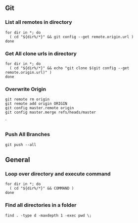 ## Git
### List all remotes in directory
```
for dir in *; do
  ( cd "${dir%/*}" && git config --get remote.origin.url )
done
```

### Get All clone urls in directory
```
for dir in *; do
  ( cd "${dir%/*}" && echo "git clone $(git config --get remote.origin.url)" )
done
```

### Overwrite Origin
```
git remote rm origin
git remote add origin ORIGIN
git config master.remote origin
git config master.merge refs/heads/master
```

`

### Push All Branches
```
git push --all
```

## General
### Loop over directory and execute command
```
for dir in *; do
  ( cd "${dir%/*}" && COMMAND )
done
```

### Find all directories in a folder
```
find . -type d -maxdepth 1 -exec pwd \;
```
<!--stackedit_data:
eyJoaXN0b3J5IjpbLTQyNzMyMTgwMCwtMTczNzAzMjY4OCw5NT
g3NzY4MzgsMTMxMTQzMjQ2NV19
-->